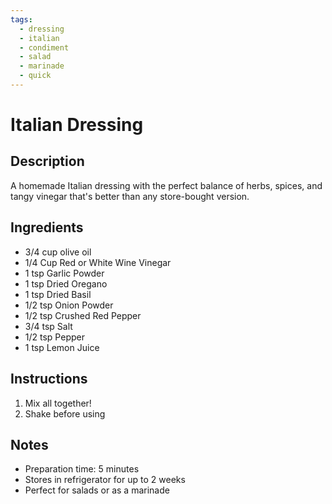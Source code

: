 ```yaml
---
tags:
  - dressing
  - italian
  - condiment
  - salad
  - marinade
  - quick
---
```


# Italian Dressing

## Description

A homemade Italian dressing with the perfect balance of herbs, spices, and tangy vinegar that's better than any store-bought version.

## Ingredients

- 3/4 cup olive oil
- 1/4 Cup Red or White Wine Vinegar
- 1 tsp Garlic Powder
- 1 tsp Dried Oregano
- 1 tsp Dried Basil
- 1/2 tsp Onion Powder
- 1/2 tsp Crushed Red Pepper
- 3/4 tsp Salt
- 1/2 tsp Pepper
- 1 tsp Lemon Juice

## Instructions

1. Mix all together!
2. Shake before using

## Notes

- Preparation time: 5 minutes
- Stores in refrigerator for up to 2 weeks
- Perfect for salads or as a marinade
